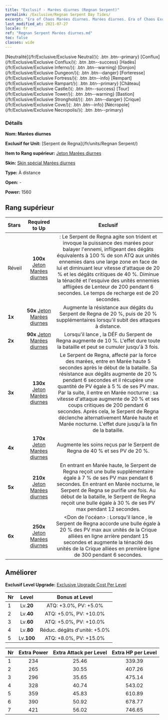 ```yaml
---
title: "Exclusif - Marées diurnes (Regnan Serpent)"
permalink: /Exclusive/Regnan Serpent Day Tides/
excerpt: "Era of Chaos Marées diurnes. Marées diurnes. Era of Chaos Exclusif Marées diurnes. Serpent de Regna Exclusif."
last_modified_at: 2021-07-27
locale: fr
ref: "Regnan Serpent Marées diurnes.md"
toc: false
classes: wide
---
```

 [Neutralité](/fr/Exclusive/Exclusive Neutral/){: .btn .btn--primary} [Conflux](/fr/Exclusive/Exclusive Conflux/){: .btn .btn--success} [Hadès](/fr/Exclusive/Exclusive Inferno/){: .btn .btn--warning} [Donjon](/fr/Exclusive/Exclusive Dungeon/){: .btn .btn--danger} [Forteresse](/fr/Exclusive/Exclusive Fortress/){: .btn .btn--info} [Rempart](/fr/Exclusive/Exclusive Rampart/){: .btn .btn--primary} [Château](/fr/Exclusive/Exclusive Castle/){: .btn .btn--success} [Tour](/fr/Exclusive/Exclusive Tower/){: .btn .btn--warning} [Bastion](/fr/Exclusive/Exclusive Stronghold/){: .btn .btn--danger} [Crique](/fr/Exclusive/Exclusive Cove/){: .btn .btn--info} [Nécropole](/fr/Exclusive/Exclusive Necropolis/){: .btn .btn--primary} 

### Détails
 **Nom: Marées diurnes** 

 **Exclusif for Unit:** [Serpent de Regna](/fr/units/Regnan Serpent/) 

 **Item to Rang supérieur:** [Jeton Marées diurnes](/ItemsFR/con_1003/)

 **Skin:** [Skin spécial Marées diurnes](/ItemsFR/con_671/)

 **Type:** À distance

 **Open:** -

 **Power:** 1560

## Rang supérieur

  |     Stars    |  Required to Up | Exclusif |
  |:-------------|:---------------:|:---------------:|
  |  Réveil  | **100x** [Jeton Marées diurnes](/ItemsFR/con_1003/) | <Torrent infini> : Le Serpent de Regna agite son trident et invoque la puissance des marées pour balayer l'ennemi, infligeant des dégâts équivalents à 100 % de son ATQ aux unités ennemies dans une large zone en face de lui et diminuant leur vitesse d'attaque de 20 % et les dégâts critiques de 40 %. Diminue la ténacité et l'esquive des unités ennemies affligées de Lenteur de 200 pendant 6 secondes. Le temps de recharge est de 20 secondes. |
  | **1x** <i class="fas fa-star"/> | **50x** [Jeton Marées diurnes](/ItemsFR/con_1003/) | Augmente la résistance aux dégâts du Serpent de Regna de 20 %, puis de 20 % supplémentaires lorsqu'il subit des attaques à distance. |
  | **2x** <i class="fas fa-star"/> | **90x** [Jeton Marées diurnes](/ItemsFR/con_1003/) | Lorsqu'il lance <Torrent infini>, la DÉF du Serpent de Regna augmente de 10 %. L'effet dure toute la bataille et peut se cumuler jusqu'à 3 fois. |
  | **3x** <i class="fas fa-star"/> | **130x** [Jeton Marées diurnes](/ItemsFR/con_1003/) | Le Serpent de Regna, affecté par la force des marées, entre en Marée haute 5 secondes après le début de la bataille. Sa résistance aux dégâts augmente de 20 % pendant 6 secondes et il récupère une quantité de PV égale à 5 % de ses PV max. Par la suite, il entre en Marée nocturne : sa vitesse d'attaque augmente de 20 % et ses coups critiques de 200 pendant 6 secondes. Après cela, le Serpent de Regna déclenche alternativement Marée haute et Marée nocturne. L'effet dure jusqu'à la fin de la bataille. |
  | **4x** <i class="fas fa-star"/> | **170x** [Jeton Marées diurnes](/ItemsFR/con_1003/) | Augmente les soins reçus par le Serpent de Regna de 40 % et ses PV de 20 %. |
  | **5x** <i class="fas fa-star"/> | **210x** [Jeton Marées diurnes](/ItemsFR/con_1003/) | En entrant en Marée haute, le Serpent de Regna reçoit une bulle supplémentaire égale à 7 % de ses PV max pendant 6 secondes. En entrant en Marée nocturne, le Serpent de Regna se purifie une fois. Au début de la bataille, le Serpent de Regna reçoit une bulle égale à 30 % de ses PV max pendant 12 secondes. |
  | **6x** <i class="fas fa-star"/> | **250x** [Jeton Marées diurnes](/ItemsFR/con_1003/) | <Don de l'océan> : Lorsqu'il lance <Torrent infini>, le Serpent de Regna accorde une bulle égale à 20 % des PV max aux unités de la Crique alliées en ligne arrière pendant 15 secondes et augmente la ténacité des unités de la Crique alliées en première ligne de 300 pendant 6 secondes. |


## Améliorer
 **Exclusif Level Upgrade:** [Exclusive Upgrade Cost Per Level](/Exclusive/ExclusiveUpgradeCostPerLevel/)

  |  Nr  |   Level  | Bonus at Level |
  |:-----|:--------:|:--------------:|
  | 1 | Lv.**20** | ATQ: +3.0%, PV: +5.0% |
  | 2 | Lv.**40** | ATQ: +5.0%, PV: +10.0% |
  | 3 | Lv.**60** | ATQ: +5.0%, PV: +10.0% |
  | 4 | Lv.**80** | Réduc. dégâts d'unité: +5.0% |
  | 5 | Lv.**100** | ATQ: +8.0%, PV: +15.0% |


  |  Nr  |  Extra Power | Extra Attack per Level | Extra HP per Level |
  |:-----|:--------:|:--------:|:--------:|
  | 1 | 234 | 25.46 | 339.39 |
  | 2 | 265 | 30.55 | 407.26 |
  | 3 | 296 | 35.65 | 475.14 |
  | 4 | 328 | 40.74 | 543.02 |
  | 5 | 359 | 45.83 | 610.89 |
  | 6 | 390 | 50.92 | 678.77 |
  | 7 | 421 | 56.02 | 746.65 |


